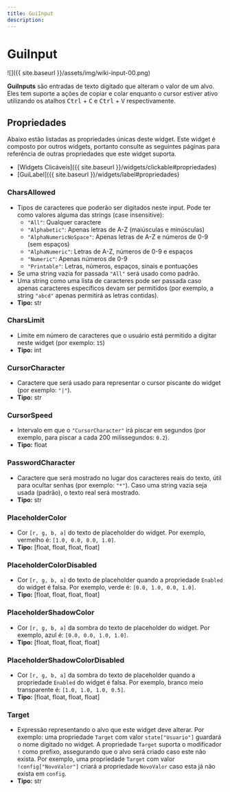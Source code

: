 ```yaml
---
title: GuiInput
description:
---
```


# GuiInput
![]({{ site.baseurl }}/assets/img/wiki-input-00.png)

**GuiInputs** são entradas de texto digitado que alteram o valor de um alvo.
Eles tem suporte a ações de copiar e colar enquanto o cursor estiver ativo utilizando
os atalhos <kbd>Ctrl</kbd> + <kbd>C</kbd> e <kbd>Ctrl</kbd> + <kbd>V</kbd> respectivamente.

## Propriedades
Abaixo estão listadas as propriedades únicas deste widget. Este widget é
composto por outros widgets, portanto consulte as seguintes páginas para
referência de outras propriedades que este widget suporta.

- [Widgets Clicáveis]({{ site.baseurl }}/widgets/clickable#propriedades)
- [GuiLabel]({{ site.baseurl }}/widgets/label#propriedades)

### CharsAllowed
- Tipos de caracteres que poderão ser digitados neste input. Pode ter como valores alguma das strings (case insensitive):
  - `"All"`: Qualquer caractere
  - `"Alphabetic"`: Apenas letras de A-Z (maiúsculas e minúsculas)
  - `"AlphaNumericNoSpace"`: Apenas letras de A-Z e números de 0-9 (sem espaços)
  - `"AlphaNumeric"`: Letras de A-Z, números de 0-9 e espaços
  - `"Numeric"`: Apenas números de 0-9
  - `"Printable"`: Letras, números, espaços, sinais e pontuações
- Se uma string vazia for passada `"All"` será usado como padrão.
- Uma string como uma lista de caracteres pode ser passada caso apenas caracteres específicos devam ser permitidos (por exemplo, a string `"abcd"` apenas permitirá as letras contidas).
- **Tipo:** str

### CharsLimit
- Limite em número de caracteres que o usuário está permitido a digitar neste widget (por exemplo: `15`)
- **Tipo:** int

### CursorCharacter
- Caractere que será usado para representar o cursor piscante do widget (por exemplo: `"|"`).
- **Tipo:** str

### CursorSpeed
- Intervalo em que o `"CursorCharacter"` irá piscar em segundos (por exemplo, para piscar a cada 200 milissegundos: `0.2`).
- **Tipo:** float

### PasswordCharacter
- Caractere que será mostrado no lugar dos caracteres reais do texto, útil para ocultar senhas (por exemplo: `"*"`). Caso uma string vazia seja usada (padrão), o texto real será mostrado.
- **Tipo:** str

### PlaceholderColor
- Cor `[r, g, b, a]` do texto de placeholder do widget. Por exemplo, vermelho é: `[1.0, 0.0, 0.0, 1.0]`.
- **Tipo:** [float, float, float, float]

### PlaceholderColorDisabled
- Cor `[r, g, b, a]` do texto de placeholder quando a propriedade `Enabled` do widget é falsa. Por exemplo, verde é: `[0.0, 1.0, 0.0, 1.0]`.
- **Tipo:** [float, float, float, float]

### PlaceholderShadowColor
- Cor `[r, g, b, a]` da sombra do texto de placeholder do widget. Por exemplo, azul é: `[0.0, 0.0, 1.0, 1.0]`.
- **Tipo:** [float, float, float, float]

### PlaceholderShadowColorDisabled
- Cor `[r, g, b, a]` da sombra do texto de placeholder quando a propriedade `Enabled` do widget é falsa. Por exemplo, branco meio transparente é: `[1.0, 1.0, 1.0, 0.5]`.
- **Tipo:** [float, float, float, float]

### Target
- Expressão representando o alvo que este widget deve alterar. Por exemplo: uma propriedade `Target` com valor
`state["Usuario"]` guardará o nome digitado no widget.
A propriedade `Target` suporta o modificador `!` como prefixo, assegurando que o alvo será criado caso este
não exista. Por exemplo, uma propriedade `Target` com valor `!config["NovoValor"]` criará a propriedade `NovoValor`
caso esta já não exista em `config`.
- **Tipo:** str
